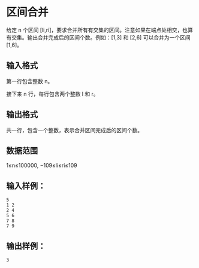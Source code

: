 # 区间合并

给定 n 个区间 [li,ri]，要求合并所有有交集的区间。注意如果在端点处相交，也算有交集。输出合并完成后的区间个数。例如：[1,3] 和 [2,6] 可以合并为一个区间 [1,6]。



## 输入格式



第一行包含整数 n。

接下来 n 行，每行包含两个整数 l 和 r。

#### 

## 输出格式



共一行，包含一个整数，表示合并区间完成后的区间个数。



## 数据范围



1≤n≤100000,  −109≤li≤ri≤109



## 输入样例：

```
5
1 2
2 4
5 6
7 8
7 9
```



## 输出样例：

```
3
```



```cpp

```


